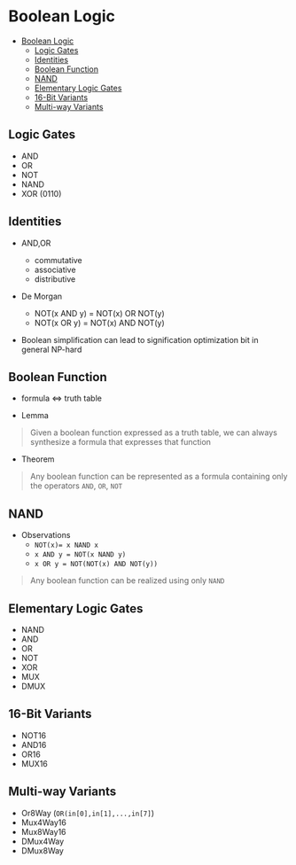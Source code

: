 # Boolean Logic

- [Boolean Logic](#boolean-logic)
  - [Logic Gates](#logic-gates)
  - [Identities](#identities)
  - [Boolean Function](#boolean-function)
  - [NAND](#nand)
  - [Elementary Logic Gates](#elementary-logic-gates)
  - [16-Bit Variants](#16-bit-variants)
  - [Multi-way Variants](#multi-way-variants)

## Logic Gates

- AND
- OR
- NOT
- NAND
- XOR (0110)

## Identities

- AND,OR
  - commutative
  - associative
  - distributive

- De Morgan
  - NOT(x AND y) = NOT(x) OR NOT(y)
  - NOT(x OR y) = NOT(x) AND NOT(y)

- Boolean simplification can lead to signification optimization bit in general NP-hard

## Boolean Function

- formula $\Leftrightarrow$ truth table 

- Lemma

> Given a boolean function expressed as a truth table, we can  always synthesize a formula that expresses that function

- Theorem

> Any boolean function can be represented as a formula containing 
only the operators `AND`, `OR`, `NOT`

## NAND

- Observations
  - `NOT(x)= x NAND x`
  - `x AND y = NOT(x NAND y)`
  - `x OR y = NOT(NOT(x) AND NOT(y))`

> Any boolean function can be realized using only `NAND`


## Elementary Logic Gates

- NAND
- AND
- OR
- NOT
- XOR
- MUX
- DMUX

## 16-Bit Variants

- NOT16
- AND16
- OR16 
- MUX16

## Multi-way Variants

- Or8Way (`OR(in[0],in[1],...,in[7]`)
- Mux4Way16 
- Mux8Way16
- DMux4Way
- DMux8Way